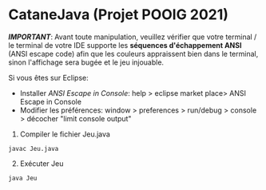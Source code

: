 # CataneJava (Projet POOIG 2021)
***IMPORTANT***: Avant toute manipulation, veuillez vérifier que votre terminal / le terminal de votre IDE supporte les **séquences d'échappement ANSI** (ANSI escape code)
afin que les couleurs appraissent bien dans le terminal, sinon l'affichage sera bugée et le jeu injouable.

Si vous êtes sur Eclipse: 
- Installer *ANSI Escape in Console*: help > eclipse market place> ANSI Escape in Console
- Modifier les préférences: window > preferences > run/debug > console > décocher "limit console output"

1. Compiler le fichier Jeu.java
```
javac Jeu.java
```
2. Exécuter Jeu
```
java Jeu
```
